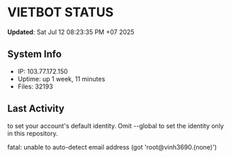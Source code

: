 # VIETBOT STATUS
**Updated**: Sat Jul 12 08:23:35 PM +07 2025

## System Info
- IP: 103.77.172.150
- Uptime: up 1 week, 11 minutes
- Files: 32193

## Last Activity

to set your account's default identity.
Omit --global to set the identity only in this repository.

fatal: unable to auto-detect email address (got 'root@vinh3690.(none)')
